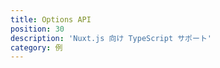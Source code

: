```yaml
---
title: Options API
position: 30
description: 'Nuxt.js 向け TypeScript サポート'
category: 例
---
```



<Example name="options-api/minimal" />
